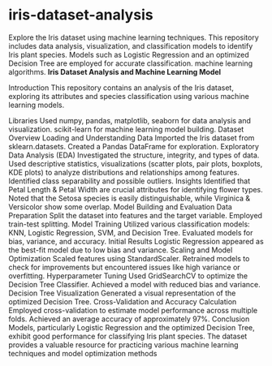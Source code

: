# iris-dataset-analysis
Explore the Iris dataset using machine learning techniques. This repository includes data analysis, visualization, and classification models to identify Iris plant species. Models such as Logistic Regression and an optimized Decision Tree are employed for accurate classification.  machine learning algorithms.
**Iris Dataset Analysis and Machine Learning Model**

Introduction
This repository contains an analysis of the Iris dataset, exploring its attributes and species classification using various machine learning models.

Libraries Used
numpy, pandas, matplotlib, seaborn for data analysis and visualization.
scikit-learn for machine learning model building.
Dataset Overview
Loading and Understanding Data
Imported the Iris dataset from sklearn.datasets.
Created a Pandas DataFrame for exploration.
Exploratory Data Analysis (EDA)
Investigated the structure, integrity, and types of data.
Used descriptive statistics, visualizations (scatter plots, pair plots, boxplots, KDE plots) to analyze distributions and relationships among features.
Identified class separability and possible outliers.
Insights
Identified that Petal Length & Petal Width are crucial attributes for identifying flower types.
Noted that the Setosa species is easily distinguishable, while Virginica & Versicolor show some overlap.
Model Building and Evaluation
Data Preparation
Split the dataset into features and the target variable.
Employed train-test splitting.
Model Training
Utilized various classification models: KNN, Logistic Regression, SVM, and Decision Tree.
Evaluated models for bias, variance, and accuracy.
Initial Results
Logistic Regression appeared as the best-fit model due to low bias and variance.
Scaling and Model Optimization
Scaled features using StandardScaler.
Retrained models to check for improvements but encountered issues like high variance or overfitting.
Hyperparameter Tuning
Used GridSearchCV to optimize the Decision Tree Classifier.
Achieved a model with reduced bias and variance.
Decision Tree Visualization
Generated a visual representation of the optimized Decision Tree.
Cross-Validation and Accuracy Calculation
Employed cross-validation to estimate model performance across multiple folds.
Achieved an average accuracy of approximately 97%.
Conclusion
Models, particularly Logistic Regression and the optimized Decision Tree, exhibit good performance for classifying Iris plant species.
The dataset provides a valuable resource for practicing various machine learning techniques and model optimization methods
